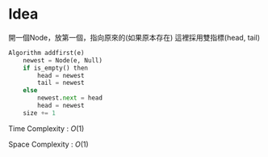 # Idea

開一個Node，放第一個，指向原來的(如果原本存在)
這裡採用雙指標(head, tail)

``` Python
Algorithm addfirst(e)
    newest = Node(e, Null)
    if is_empty() then
        head = newest
        tail = newest
    else
        newest.next = head
        head = newest
    size += 1

```

Time Complexity : $O(1)$

Space Complexity : $O(1)$
